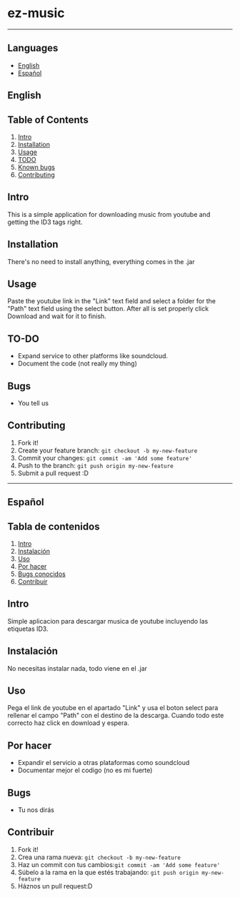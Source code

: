 # ez-music


----------

## Languages
* [English](#english)
* [Español](#español)




## English

## Table of Contents
1. [Intro](#intro)
1. [Installation](#installation)
1. [Usage](#usage)
1. [TODO](#todo)
1. [Known bugs](#bugs)
1. [Contributing](#contributing)

## Intro
This is a simple application for downloading music from youtube and getting the ID3 tags right.


## Installation
There's no need to install anything, everything comes in the .jar


## Usage
Paste the youtube link in the "Link" text field and select a folder for the "Path" text field using the select button.
After all is set properly click Download and wait for it to finish.

## TO-DO
- Expand service to other platforms like soundcloud.
- Document the code (not really my thing)

## Bugs
- You tell us

## Contributing

1. Fork it!
2. Create your feature branch: `git checkout -b my-new-feature`
3. Commit your changes: `git commit -am 'Add some feature'`
4. Push to the branch: `git push origin my-new-feature`
5. Submit a pull request :D



----------

## Español

## Tabla de contenidos
1. [Intro](#intro)
1. [Instalación](#instalación)
1. [Uso](#uso)
1. [Por hacer](#porhacer)
1. [Bugs conocidos](#bugs)
1. [Contribuir](#contribuir)

## Intro
Simple aplicacion para descargar musica de youtube incluyendo las etiquetas ID3.



## Instalación
No necesitas instalar nada, todo viene en el .jar


## Uso
Pega el link de youtube en el apartado "Link" y usa el boton select para rellenar el campo "Path" con el destino de la descarga.
Cuando todo este correcto haz click en download y espera.

## Por hacer
- Expandir el servicio a otras plataformas como soundcloud
- Documentar mejor el codigo (no es mi fuerte)

## Bugs
- Tu nos dirás

## Contribuir

1. Fork it!
2. Crea una rama nueva: `git checkout -b my-new-feature`
3. Haz un commit con tus cambios:`git commit -am 'Add some feature'`
4. Súbelo a la rama en la que estés trabajando: `git push origin my-new-feature`
5. Háznos un pull request:D

